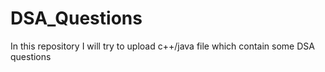 # DSA_Questions

In this repository I will try to upload c++/java file which contain some DSA questions

